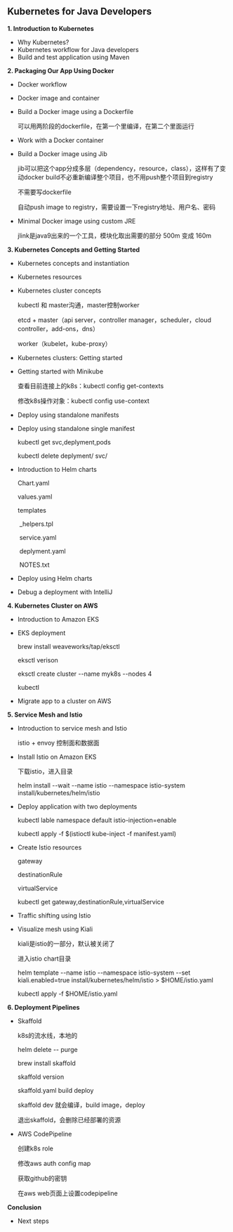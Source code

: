 ## Kubernetes for Java Developers

**1. Introduction to Kubernetes**

- Why Kubernetes?
- Kubernetes workflow for Java developers
- Build and test application using Maven

**2. Packaging Our App Using Docker**

- Docker workflow

- Docker image and container

- Build a Docker image using a Dockerfile

    可以用两阶段的dockerfile，在第一个里编译，在第二个里面运行

- Work with a Docker container

- Build a Docker image using Jib

    jib可以把这个app分成多层（dependency，resource，class），这样有了变动docker build不必重新编译整个项目，也不用push整个项目到registry

    

    不需要写dockerfile

    自动push image to registry，需要设置一下registry地址、用户名、密码

    

- Minimal Docker image using custom JRE

    jlink是java9出来的一个工具，模块化取出需要的部分 500m 变成 160m

**3. Kubernetes Concepts and Getting Started**

- Kubernetes concepts and instantiation

- Kubernetes resources

- Kubernetes cluster concepts

    kubectl 和 master沟通，master控制worker

    etcd + master（api server，controller manager，scheduler，cloud controller，add-ons，dns）

    worker（kubelet，kube-proxy）

    

- Kubernetes clusters: Getting started

- Getting started with Minikube

    查看目前连接上的k8s：kubectl config get-contexts

    修改k8s操作对象：kubectl config use-context <k8s-name>

    

- Deploy using standalone manifests

- Deploy using standalone single manifest

    kubectl get svc,deplyment,pods

    kubectl delete deplyment/<name> svc/<name>

    

- Introduction to Helm charts

    Chart.yaml

    values.yaml

    templates

    ​	_helpers.tpl

    ​	service.yaml

    ​	deplyment.yaml

    ​	NOTES.txt

    

- Deploy using Helm charts

- Debug a deployment with IntelliJ

**4. Kubernetes Cluster on AWS**

- Introduction to Amazon EKS

- EKS deployment

    brew install weaveworks/tap/eksctl

    eksctl verison

    eksctl create cluster --name myk8s --nodes 4

    kubectl

    

- Migrate app to a cluster on AWS

**5. Service Mesh and Istio**

- Introduction to service mesh and Istio

    istio + envoy 控制面和数据面

    

- Install Istio on Amazon EKS

    下载istio，进入目录

    helm install --wait --name istio --namespace istio-system install/kubernetes/helm/istio

    

- Deploy application with two deployments

    kubectl lable namespace default istio-injection=enable

    kubectl apply -f $(istioctl kube-inject -f manifest.yaml)

    

- Create Istio resources

    gateway

    destinationRule

    virtualService

    kubectl get gateway,destinationRule,virtualService

    

- Traffic shifting using Istio

- Visualize mesh using Kiali

    kiali是istio的一部分，默认被关闭了

    进入istio chart目录

    helm template --name istio --namespace istio-system --set kiali.enabled=true install/kubernetes/helm/istio > $HOME/istio.yaml

    kubectl apply -f $HOME/istio.yaml

    

**6. Deployment Pipelines**

- Skaffold

    k8s的流水线，本地的

    helm delete <chart-name> -- purge

    brew install skaffold

    skaffold version

    skaffold.yaml build deploy

    skaffold dev 就会编译，build image，deploy

    退出skaffold，会删除已经部署的资源

    

- AWS CodePipeline

    创建k8s role

    修改aws auth config map

    获取github的密钥

    在aws web页面上设置codepipeline

    

**Conclusion**

- Next steps
